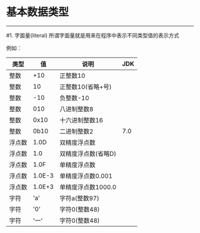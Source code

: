 # 基本数据类型

***

#1. 字面量(literal)
所谓字面量就是用来在程序中表示不同类型值的表示方式

例如：

| 类型 | 值 | 说明 | JDK |
|---|---|---|---|
| 整数 | +10 | 正整数10 |   |
| 整数 | 10 | 正整数10(省略+号) |   |
| 整数 | -10 | 负整数-10 |   |
| 整数 | 010 | 八进制整数8 |   |
| 整数 | 0x10 | 十六进制整数16 |   |
| 整数 | 0b10 | 二进制整数2 | 7.0 |
| 浮点数 | 1.0D | 双精度浮点数 |   |
| 浮点数 | 1.0 | 双精度浮点数(省略D) |   |
| 浮点数 | 1.0F | 单精度浮点数 |   |
| 浮点数 | 1.0E-3 | 单精度浮点数0.001 |   |
| 浮点数 | 1.0E+3 | 单精度浮点数1000.0 |   |
| 字符 | 'a' | 字符a(整数97) |   |
| 字符 | '0' | 字符0(整数48) |   |
| 字符 | '一' | 字符0(整数48) |   |

